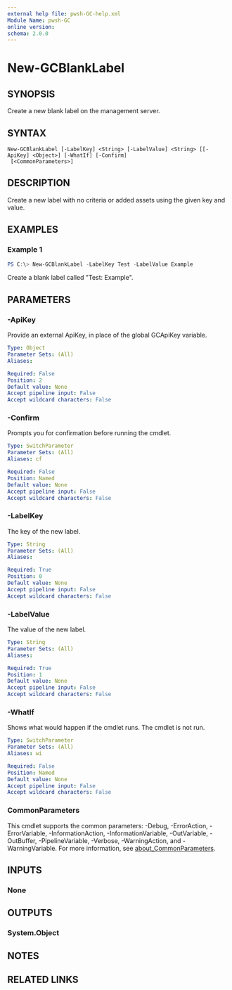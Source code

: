 ```yaml
---
external help file: pwsh-GC-help.xml
Module Name: pwsh-GC
online version:
schema: 2.0.0
---
```


# New-GCBlankLabel

## SYNOPSIS
Create a new blank label on the management server.

## SYNTAX

```
New-GCBlankLabel [-LabelKey] <String> [-LabelValue] <String> [[-ApiKey] <Object>] [-WhatIf] [-Confirm]
 [<CommonParameters>]
```

## DESCRIPTION
Create a new label with no criteria or added assets using the given key and value.

## EXAMPLES

### Example 1
```powershell
PS C:\> New-GCBlankLabel -LabelKey Test -LabelValue Example
```

Create a blank label called "Test: Example".

## PARAMETERS

### -ApiKey
Provide an external ApiKey, in place of the global GCApiKey variable.

```yaml
Type: Object
Parameter Sets: (All)
Aliases:

Required: False
Position: 2
Default value: None
Accept pipeline input: False
Accept wildcard characters: False
```

### -Confirm
Prompts you for confirmation before running the cmdlet.

```yaml
Type: SwitchParameter
Parameter Sets: (All)
Aliases: cf

Required: False
Position: Named
Default value: None
Accept pipeline input: False
Accept wildcard characters: False
```

### -LabelKey
The key of the new label.

```yaml
Type: String
Parameter Sets: (All)
Aliases:

Required: True
Position: 0
Default value: None
Accept pipeline input: False
Accept wildcard characters: False
```

### -LabelValue
The value of the new label.

```yaml
Type: String
Parameter Sets: (All)
Aliases:

Required: True
Position: 1
Default value: None
Accept pipeline input: False
Accept wildcard characters: False
```

### -WhatIf
Shows what would happen if the cmdlet runs. The cmdlet is not run.

```yaml
Type: SwitchParameter
Parameter Sets: (All)
Aliases: wi

Required: False
Position: Named
Default value: None
Accept pipeline input: False
Accept wildcard characters: False
```

### CommonParameters
This cmdlet supports the common parameters: -Debug, -ErrorAction, -ErrorVariable, -InformationAction, -InformationVariable, -OutVariable, -OutBuffer, -PipelineVariable, -Verbose, -WarningAction, and -WarningVariable. For more information, see [about_CommonParameters](http://go.microsoft.com/fwlink/?LinkID=113216).

## INPUTS

### None

## OUTPUTS

### System.Object
## NOTES

## RELATED LINKS
